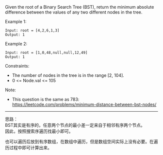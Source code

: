 Given the root of a Binary Search Tree (BST), return the minimum absolute difference between the values of any two different nodes in the tree.



Example 1:

```
Input: root = [4,2,6,1,3]
Output: 1
```

Example 2:

```
Input: root = [1,0,48,null,null,12,49]
Output: 1
```

Constraints:

- The number of nodes in the tree is in the range [2, 104].
- 0 <= Node.val <= 105


Note: 
- This question is the same as 783: https://leetcode.com/problems/minimum-distance-between-bst-nodes/

----

思路：<br>
BST其实是有序的，任意两个节点的最小差一定来自于相邻有序两个节点。<br>
因此，按照搜索序遍历找最小即可。

也可以遍历后放到有序数组，在数组中遍历，但是数组空间实际上没有必要。在遍历过程中即可计算出来。
